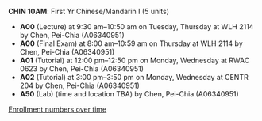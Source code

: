 **CHIN 10AM**: First Yr Chinese/Mandarin I (5 units)

- **A00** (Lecture) at 9:30 am–10:50 am on Tuesday, Thursday at WLH 2114 by Chen, Pei-Chia (A06340951)
- **A00** (Final Exam) at 8:00 am–10:59 am on Thursday at WLH 2114 by Chen, Pei-Chia (A06340951)
- **A01** (Tutorial) at 12:00 pm–12:50 pm on Monday, Wednesday at RWAC 0623 by Chen, Pei-Chia (A06340951)
- **A02** (Tutorial) at 3:00 pm–3:50 pm on Monday, Wednesday at CENTR 204 by Chen, Pei-Chia (A06340951)
- **A50** (Lab) (time and location TBA) by Chen, Pei-Chia (A06340951)

[Enrollment numbers over time](./CHIN10AM.tsv)
